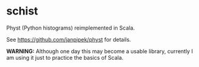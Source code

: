 # schist
Physt (Python histograms) reimplemented in Scala.

See <https://github.com/janpipek/physt> for details.

**WARNING:** Although one day this may become a usable library, currently I am using it just to practice the 
basics of Scala.